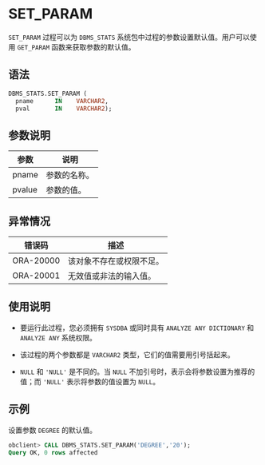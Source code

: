 # SET_PARAM 

`SET_PARAM` 过程可以为 `DBMS_STATS` 系统包中过程的参数设置默认值。用户可以使用 `GET_PARAM` 函数来获取参数的默认值。

## 语法 

```sql
DBMS_STATS.SET_PARAM (
  pname      IN    VARCHAR2, 
  pval       IN    VARCHAR2);
```



## 参数说明 


|   参数   |   说明   |
|--------|--------|
| pname  | 参数的名称。 |
| pvalue | 参数的值。  |



## 异常情况 


|    错误码    |      描述      |
|-----------|--------------|
| ORA-20000 | 该对象不存在或权限不足。 |
| ORA-20001 | 无效值或非法的输入值。  |



## 使用说明 

* 要运行此过程，您必须拥有 `SYSDBA` 或同时具有 `ANALYZE ANY DICTIONARY` 和 `ANALYZE ANY` 系统权限。 

* 该过程的两个参数都是 `VARCHAR2` 类型，它们的值需要用引号括起来。 

* `NULL` 和 `'NULL'` 是不同的。当 `NULL` 不加引号时，表示会将参数设置为推荐的值；而 `'NULL'` 表示将参数的值设置为 `NULL`。

  

## 示例 

设置参数 `DEGREE` 的默认值。

```sql
obclient> CALL DBMS_STATS.SET_PARAM('DEGREE','20');
Query OK, 0 rows affected
```


